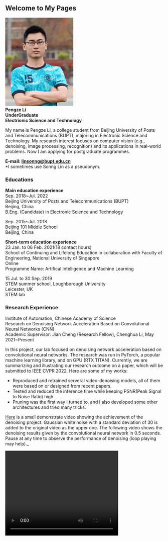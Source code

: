 ## Welcome to My Pages
<!---
-->
<img src="pic1.png" class="img-rounded" width="217" height="281" alt="lpz"/><br/>
**Pengze Li**<br>
**UnderGraduate**<br>
**Electrionic Science and Technology**<br>


My name is Pengze Li, a college student from Beijing University of Posts and Telecommunications (BUPT), majoring in Electronic Science and Technology. My research interest focuses on computer vision (e.g., denoising, image processing, recognition) and its applications in real-world problems. Now I am applying for postgraduate programmes.



**E-mail: linsonng@bupt.edu.cn**<br>
*I sometimes use Sonng Lin as a pseudonym.

### Educations
**Main education experience**<br>
Sep. 2018~Jul. 2022<br>
Beijing University of Posts and Telecommunications (BUPT)<br>
Beijing, China<br>
B.Eng. (Candidate) in Electronic Science and Technology <br>

Sep. 2015~Jul. 2018<br>
Beijing 101 Middle School <br>
Beijing, China<br>

**Short-term education experience**<br>
23 Jan. to 06 Feb. 2021(18 contact hours)<br>
School of Continuing and Lifelong Education in collaboration with Faculty of Engineering, National University of Singapore<br>
Online<br>
Programme Name: Artifical Intelligence and Machine Learning<br>

15 Jul. to 30 Sep. 2019<br>
STEM summer school, Loughborough University<br>
Leicester, UK<br>
STEM lab

### Research Experience
Institute of Automation, Chinese Academy of Science<br>
Research on Denoising Network Acceleration Based on Convolutional Neural Networks (CNN)<br>
Academic Supervisor: Jian Cheng (Research Fellow), Chenghua Li, May 2021~Present<br>

In this project, our lab focused on denoising network acceleration based on convolutional neural networks. The research was run in PyTorch, a popular machine learning library, and on GPU (RTX TITAN). Currently, we are summarizing and illustrating our research outcome on a paper, which will be submitted to IEEE CVPR 2022. Here are some of my works:<br>
* Reproduced and retrained serveral video-denoising models, all of them were based on or designed from recent papers. <br>
* Tested and reduced the inference time while keeping PSNR(Peak Signal to Noise Ratio) high. <br>
* Pruning was the first way I turned to, and I also developed some other architectures and tried many tricks. 

<a target="_blank" href="https://github.com/Linsonng/Linsonng.github.io/blob/main/snowboard1.mp4">Here</a> is a small demonstrate video showing the achievement of the denoising project. Gaussian white noise with a standard deviation of 30 is added to the original video as the upper one. The following video shows the denoising results given by the convolutional neural network in 0.5 seconds. Pause at any time to observe the performance of denoising (loop playing may help)._

<video width="360" height="270" controls>
    <source src="snowboard1.mp4" type="video/mp4">
    Your browser does not support the video tag
</video>

